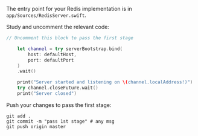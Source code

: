The entry point for your Redis implementation is in `app/Sources/RedisServer.swift`.

Study and uncomment the relevant code: 

```swift
// Uncomment this block to pass the first stage

    let channel = try serverBootstrap.bind(
        host: defaultHost,
        port: defaultPort
    )
    .wait()

    print("Server started and listening on \(channel.localAddress!)")
    try channel.closeFuture.wait()
    print("Server closed")
```

Push your changes to pass the first stage:

```
git add .
git commit -m "pass 1st stage" # any msg
git push origin master
```
